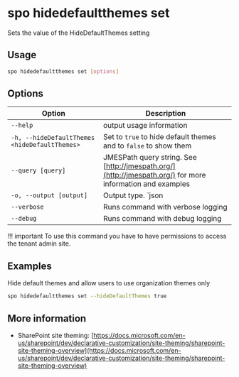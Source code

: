 # spo hidedefaultthemes set

Sets the value of the HideDefaultThemes setting

## Usage

```sh
spo hidedefaultthemes set [options]
```

## Options

Option|Description
------|-----------
`--help`|output usage information
`-h, --hideDefaultThemes <hideDefaultThemes>`|Set to `true` to hide default themes and to `false` to show them
`--query [query]`|JMESPath query string. See [http://jmespath.org/](http://jmespath.org/) for more information and examples
`-o, --output [output]`|Output type. `json|text`. Default `text`
`--verbose`|Runs command with verbose logging
`--debug`|Runs command with debug logging

!!! important
    To use this command you have to have permissions to access the tenant admin site.

## Examples

Hide default themes and allow users to use organization themes only

```sh
spo hidedefaultthemes set --hideDefaultThemes true
```

## More information

- SharePoint site theming: [https://docs.microsoft.com/en-us/sharepoint/dev/declarative-customization/site-theming/sharepoint-site-theming-overview](https://docs.microsoft.com/en-us/sharepoint/dev/declarative-customization/site-theming/sharepoint-site-theming-overview)